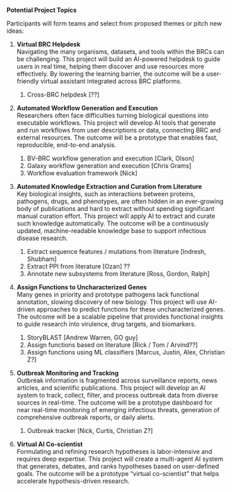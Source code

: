 **Potential Project Topics**

Participants will form teams and select from proposed themes or pitch new ideas:

1. **Virtual BRC Helpdesk**  
   Navigating the many organisms, datasets, and tools within the BRCs can be challenging. This project will build an AI-powered helpdesk to guide users in real time, helping them discover and use resources more effectively. By lowering the learning barrier, the outcome will be a user-friendly virtual assistant integrated across BRC platforms.  
   1. Cross-BRC helpdesk \[??\]  
        
2. **Automated Workflow Generation and Execution**  
   Researchers often face difficulties turning biological questions into executable workflows. This project will develop AI tools that generate and run workflows from user descriptions or data, connecting BRC and external resources. The outcome will be a prototype that enables fast, reproducible, end-to-end analysis.  
   1. BV-BRC workflow generation and execution \[Clark, Olson\]  
   2. Galaxy workflow generation and execution \[Chris Grams\]  
   3. Workflow evaluation framework \[Nick\]  
        
3. **Automated Knowledge Extraction and Curation from Literature**  
   Key biological insights, such as interactions between proteins, pathogens, drugs, and phenotypes, are often hidden in an ever-growing body of publications and hard to extract without spending significant manual curation effort. This project will apply AI to extract and curate such knowledge automatically. The outcome will be a continuously updated, machine-readable knowledge base to support infectious disease research.  
   1. Extract sequence features / mutations from literature \[Indresh, Shubham\]  
   2. Extract PPI from literature \[Ozan\] ??   
   3. Annotate new subsystems from literature \[Ross, Gordon, Ralph\]

4. **Assign Functions to Uncharacterized Genes**  
   Many genes in priority and prototype pathogens lack functional annotation, slowing discovery of new biology. This project will use AI-driven approaches to predict functions for these uncharacterized genes. The outcome will be a scalable pipeline that provides functional insights to guide research into virulence, drug targets, and biomarkers.  
   1. StoryBLAST \[Andrew Warren, GO guy\]  
   2. Assign functions based on literature \[Rick / Tom / Arvind??\]  
   3. Assign functions using ML classifiers \[Marcus, Justin, Alex, Christian Z?\] 

5. **Outbreak Monitoring and Tracking**  
   Outbreak information is fragmented across surveillance reports, news articles, and scientific publications. This project will develop an AI system to track, collect, filter, and process outbreak data from diverse sources in real-time. The outcome will be a prototype dashboard for near real-time monitoring of emerging infectious threats, generation of comprehensive outbreak reports, or daily alerts.  
   1. Outbreak tracker \[Nick, Curtis, Christian Z?\]

   

6. **Virtual AI Co-scientist**  
   Formulating and refining research hypotheses is labor-intensive and requires deep expertise. This project will create a multi-agent AI system that generates, debates, and ranks hypotheses based on user-defined goals. The outcome will be a prototype “virtual co-scientist” that helps accelerate hypothesis-driven research.